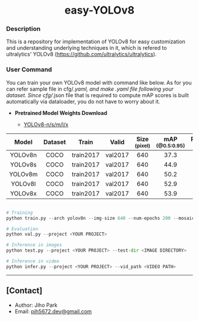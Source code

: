 # <div align="center">easy-YOLOv8</div>

### Description

This is a repository for implementation of YOLOv8 for easy customization and understanding underlying techniques in it, which is refered to ultralytics' YOLOv8 (https://github.com/ultralytics/ultralytics).   


### User Command 

You can train your own YOLOv8 model with command like below. As for <DATASET> you can refer sample file in cfg/*.yaml, and make <DATASET NAME>.yaml file following your dataset. Since cfg/*.json file that is required to compute mAP scores is built automatically via dataloader, you do not have to worry about it. 

 - **Pretrained Model Weights Download**

	- [YOLOv8-n/s/m/l/x](https://drive.google.com/drive/folders/15ZSlGSijAzqIyV5PjmMKIOhKhXmemFOy?usp=sharing)


| Model | Dataset | Train | Valid | Size<br><sup>(pixel) | mAP<br><sup>(@0.5:0.95) | Params<br><sup>(M) | FLOPs<br><sup>(B) |
| :---: | :---: | :---: | :---: | :---: | :---: | :---: | :---: | 
| YOLOv8n | COCO | train2017 | val2017 | 640 | 37.3 | 3.2 | 8.7 |
| YOLOv8s | COCO | train2017 | val2017 | 640 | 44.9 | 11.2 | 28.6 |
| YOLOv8m | COCO | train2017 | val2017 | 640 | 50.2 | 25.9 | 78.9 |
| YOLOv8l | COCO | train2017 | val2017 | 640 | 52.9 | 43.7 | 165.2 |
| YOLOv8x | COCO | train2017 | val2017 | 640 | 53.9 | 68.2 | 257.8 |


```python

# Training
python train.py --arch yolov8n --img-size 640 --num-epochs 200 --mosaic --close-mosaic 5 --model-ema --project <YOUR PROJECT> --dataset <YOUR DATASET>

# Evaluation
python val.py --project <YOUR PROJECT>

# Inference in images
python test.py --project <YOUR PROJECT> --test-dir <IMAGE DIRECTORY>

# Inference in video
python infer.py --project <YOUR PROJECT> --vid_path <VIDEO PATH>
```

---
## [Contact]
- Author: Jiho Park  
- Email: pjh5672.dev@gmail.com  